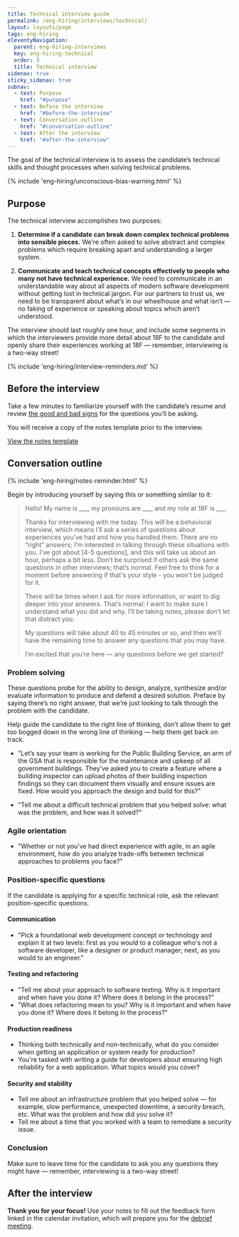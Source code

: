 ```yaml
---
title: Technical interview guide
permalink: /eng-hiring/interviews/technical/
layout: layouts/page
tags: eng-hiring
eleventyNavigation: 
  parent: eng-hiring-interviews
  key: eng-hiring-technical
  order: 3
  title: Technical interview
sidenav: true
sticky_sidenav: true
subnav:
  - text: Purpose
    href: "#purpose"
  - text: Before the interview
    href: "#before-the-interview"
  - text: Conversation outline
    href: "#conversation-outline"
  - text: After the interview
    href: "#after-the-interview"
---
```


The goal of the technical interview is to assess the candidate’s technical skills and thought processes when solving technical problems.

{% include 'eng-hiring/unconscious-bias-warning.html' %}

## Purpose

The technical interview accomplishes two purposes:

1. **Determine if a candidate can break down complex technical problems into sensible pieces.** We’re often asked to solve abstract and complex problems which require breaking apart and understanding a larger system.

2. **Communicate and teach technical concepts effectively to people who many not have technical experience.** We need to communicate in an understandable way about all aspects of modern software development without getting lost in technical jargon. For our partners to trust us, we need to be transparent about what‘s in our wheelhouse and what isn’t — no faking of experience or speaking about topics which aren’t understood.

The interview should last roughly one hour, and include some segments in which the interviewers provide more detail about 18F to the candidate and openly share their experiences working at 18F — remember, interviewing is a two-way street!

{% include 'eng-hiring/interview-reminders.md' %}

## Before the interview

Take a few minutes to familiarize yourself with the candidate’s resume and review [the good and bad signs](https://docs.google.com/document/d/1oYmx_93-mq2QrqICCo8SNk8hHmnPPonPA1kg0vhy540/edit) for the questions you’ll be asking.

You will receive a copy of the notes template prior to the interview. 

<a class="usa-button usa-button-primary" href="https://docs.google.com/document/d/1-OUt37PCx-VZfO8pa6d5ge-jIp15ur8biywHyxOSyfY/edit#heading=h.ee6z4qfrw31q">View the notes template</a>

## Conversation outline

{% include 'eng-hiring/notes-reminder.html' %}

Begin by introducing yourself by saying this or something similar to it:

> Hello! My name is \_\_\_, my pronouns are \_\_\_, and my role at 18F is \_\_\_.
>
> Thanks for interviewing with me today. This will be a behavioral interview, which means I’ll ask a series of questions about experiences you’ve had and how you handled them. There are no “right” answers; I’m interested in talking through these situations with you. I’ve got about [4-5 questions], and this will take us about an hour, perhaps a bit less. Don’t be surprised if others ask the same questions in other interviews; that’s normal. Feel free to think for a moment before answering if that's your style - you won't be judged for it.
>
> There will be times when I ask for more information, or want to dig deeper into your answers. That’s normal: I want to make sure I understand what you did and why. I’ll be taking notes, please don’t let that distract you.
>
> My questions will take about 40 to 45 minutes or so, and then we’ll have the remaining time to answer any questions that you may have.
>
> I’m excited that you’re here — any questions before we get started?


### Problem solving

These questions probe for the ability to design, analyze, synthesize and/or evaluate information
to produce and defend a desired solution. Preface by saying there’s no right answer, that we’re just looking to talk through the problem with the candidate.

Help guide the candidate to the right line of thinking, don’t allow them to get too bogged down in the wrong line of thinking — help them get back on track.

* "Let’s say your team is working for the Public Building Service, an arm of the GSA that is responsible for the maintenance and upkeep of all government buildings. They’ve asked you to create a feature where a building inspector can upload photos of their building inspection findings so they can document them visually and ensure issues are fixed. How would you approach the design and build for this?"

* "Tell me about a difficult technical problem that you helped solve: what was the problem, and how was it solved?"

### Agile orientation

* "Whether or not you’ve had direct experience with agile, in an agile environment, how do you analyze trade-offs between technical approaches to problems you face?"

### Position-specific questions

If the candidate is applying for a specific technical role, ask the relevant position-specific questions.

#### Communication

* "Pick a foundational web development concept or technology and explain it at two levels: first as you would to a colleague who's not a software developer, like a designer or product manager; next, as you would to an engineer."

#### Testing and refactoring

* "Tell me about your approach to software testing. Why is it important and when have you done it? Where does it belong in the process?"
* "What does refactoring mean to you? Why is it important and when have you done it? Where does it belong in the process?"

#### Production readiness

* Thinking both technically and non-technically, what do you consider when getting an application or system ready for production?
* You're tasked with writing a guide for developers about ensuring high reliability for a web application. What topics would you cover?

#### Security and stability

* Tell me about an infrastructure problem that you helped solve — for example, slow performance, unexpected downtime, a security breach, etc. What was the problem and how did you solve it?
* Tell me about a time that you worked with a team to remediate a security issue.

### Conclusion

Make sure to leave time for the candidate to ask you any questions they might have — remember, interviewing is a two-way street!

## After the interview

**Thank you for your focus!** Use your notes to fill out the feedback form linked in the calendar invitation, which will prepare you for the [debrief meeting]({{site.baseurl}}/eng-hiring/debrief/).
